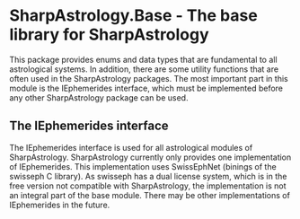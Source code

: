 # SharpAstrology.Base - The base library for SharpAstrology

This package provides enums and data types that are fundamental to all astrological systems. 
In addition, there are some utility functions that are often used in the SharpAstrology packages. 
The most important part in this module is the IEphemerides interface, 
which must be implemented before any other SharpAstrology package can be used.

## The IEphemerides interface
The IEphemerides interface is used for all astrological modules of SharpAstrology. 
SharpAstrology currently only provides one implementation of IEphemerides. 
This implementation uses SwissEphNet (binings of the swisseph C library). 
As swisseph has a dual license system, which is in the free version not compatible with SharpAstrology, 
the implementation is not an integral part of the base module. There may be other implementations of 
IEphemerides in the future.



